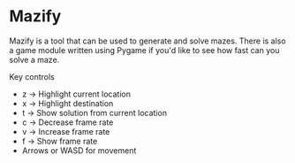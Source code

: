 # Mazify

Mazify is a tool that can be used to generate and solve mazes.
There is also a game module written using Pygame if you'd like to see how fast can you solve a maze.

Key controls
- z  -> Highlight current location
- x  -> Highlight destination
- t  -> Show solution from current location
- c  -> Decrease frame rate
- v  -> Increase frame rate
- f  -> Show frame rate
- Arrows or WASD for movement